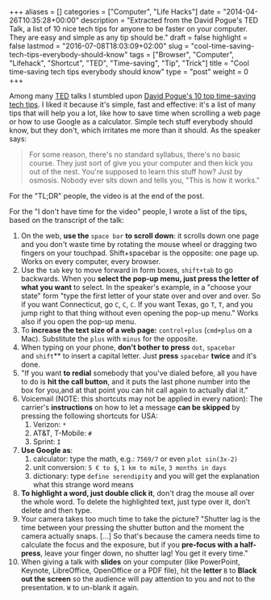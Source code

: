 +++
aliases      = []
categories   = ["Computer", "Life Hacks"]
date         = "2014-04-26T10:35:28+00:00"
description  = "Extracted from the David Pogue's TED Talk, a list of 10 nice tech tips for anyone to be faster on your computer. They are easy and simple as any tip should be."
draft        = false
highlight    = false
lastmod      = "2016-07-08T18:03:09+02:00"
slug         = "cool-time-saving-tech-tips-everybody-should-know"
tags         = ["Browser", "Computer", "Lifehack", "Shortcut", "TED", "Time-saving", "Tip", "Trick"]
title        = "Cool time-saving tech tips everybody should know"
type         = "post"
weight       = 0
+++


Among many [TED](https://www.ted.com) talks I stumbled upon
[David Pogue's 10 top time-saving tech tips](https://www.ted.com/talks/david_pogue_10_top_time_saving_tech_tips). I
liked it because it's simple, fast and effective: it's a list of many tips that
will help you a lot, like how to save time when scrolling a web page or how to
use Google as a calculator. Simple tech stuff everybody should know, but they
don't, which irritates me more than it should. As the speaker says:

> For some reason, there's no standard syllabus, there's no basic course. They
> just sort of give you your computer and then kick you out of the nest. You're
> supposed to learn this stuff how? Just by osmosis. Nobody ever sits down and
> tells you, "This is how it works."

For the "TL;DR" people, the video is at the end of the post.

For the "I don't have time for the video" people, I wrote a list of the tips,
based on the transcript of the talk:

1. On the web, **use the** `space bar` **to scroll down**: it scrolls down one
   page and you don't waste time by rotating the mouse wheel or dragging two
   fingers on your touchpad. Shift+spacebar is the opposite: one page up. Works
   on every computer, every browser.
2. Use the `tab` key to move forward in form boxes, `shift+tab` to go
   backwards. When you **select the pop-up menu, just press the letter of what
   you want** to select. In the speaker's example, in a "choose your state" form
   "type the first letter of your state over and over and over. So if you want
   Connecticut, go `C`, `C`, `C`. If you want Texas, go `T`, `T`, and you jump
   right to that thing without even opening the pop-up menu." Works also if you
   open the pop-up menu.
3. To **increase the text size of a web page:** `control+plus` (`cmd+plus` on
   a Mac). Substitute the `plus` with `minus` for the opposite.
4. When typing on your phone, **don't bother to press** `dot`, `spacebar`
   and `shift`** to insert a capital letter. Just **press** `spacebar` **twice**
   and it's done.
5. "If you want **to redial** somebody that you've dialed before, all you have
   to do is **hit the call button**, and it puts the last phone number into the
   box for you,and at that point you can hit call again to actually dial it."
6. Voicemail (NOTE: this shortcuts may not be applied in every nation): The
   carrier's **instructions** on how to let a message **can be skipped** by
   pressing the following shortcuts for USA:
    1. Verizon: `*`
    2. AT&T, T-Mobile: `#`
    3. Sprint: `I`
7. **Use Google as**:
    1. calculator: type the math, e.g.: `7569/7` or even `plot sin(3x-2)`
    2. unit conversion: `5 € to $`, `1 km to mile`, `3 months in days`
    3. dictionary: type `define serendipity` and you will get the explanation
       what this strange word means
8. **To highlight a word, just double click it**, don't drag the mouse all over
   the whole word. To delete the highlighted text, just type over it, don't
   delete and then type.
9. Your camera takes too much time to take the picture? "Shutter lag is the
   time between your pressing the shutter button and the moment the camera
   actually snaps. [...] So that's because the camera needs time to calculate
   the focus and the exposure, but if you **pre-focus with a half-press**, leave
   your finger down, no shutter lag! You get it every time."
10. When giving a talk with **slides** on your computer (like PowerPoint,
    Keynote, LibreOffice, OpenOffice or a PDF file), hit the **letter** `B`
    to **Black out the screen** so the audience will pay attention to you and
    not to the presentation. `W` to un-blank it again.

